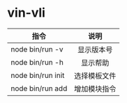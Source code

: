 
# vin-vli

| 指令  | 说明  |
| -  | :-:  |
| node bin/run -v  | 显示版本号  |
| node bin/run -h  | 显示帮助  |
| node bin/run init  | 选择模板文件  |
| node bin/run add  | 增加模块指令 |
